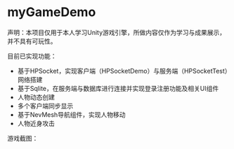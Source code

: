 # myGameDemo
声明：本项目仅用于本人学习Unity游戏引擎，所做内容仅作为学习与成果展示，并不具有可玩性。

目前已实现功能：
- 基于HPSocket，实现客户端（HPSocketDemo）与服务端（HPSocketTest）网络搭建
- 基于Sqlite，在服务端与数据库进行连接并实现登录注册功能及相关UI组件
- 人物动态创建
- 多个客户端同步显示
- 基于NevMesh导航组件，实现人物移动
- 人物近身攻击

游戏截图：

